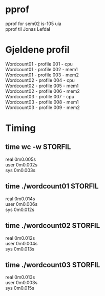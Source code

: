 # pprof
pprof for sem02 is-105 uia <br />
pprof til Jonas Lefdal <br />
# Gjeldene profil
Wordcount01 - profile 001 - cpu<br />
Wordcount01 - profile 002 - mem1<br />
Wordcount01 - profile 003 - mem2<br />
Wordcount02 - profile 004 - cpu<br />
Wordcount02 - profile 005 - mem1<br />
Wordcount02 - profile 006 - mem2<br />
Wordcount03 - profile 007 - cpu<br />
Wordcount03 - profile 008 - mem1<br />
Wordcount03 - profile 009 - mem2<br />
# Timing
## time wc -w STORFIL
real	0m0.005s<br />
user	0m0.002s<br />
sys	0m0.003s<br />
## time ./wordcount01 STORFIL
real	0m0.014s<br />
user	0m0.006s<br />
sys	0m0.012s<br />
## time ./wordcount02 STORFIL
real	0m0.012s<br />
user	0m0.004s<br />
sys	0m0.013s<br />
## time ./wordcount03 STORFIL
real	0m0.013s<br />
user	0m0.003s<br />
sys	0m0.015s<br />
